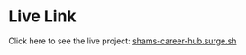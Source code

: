 # Live Link

Click here to see the live project: [shams-career-hub.surge.sh](http://shams-career-hub.surge.sh/)
